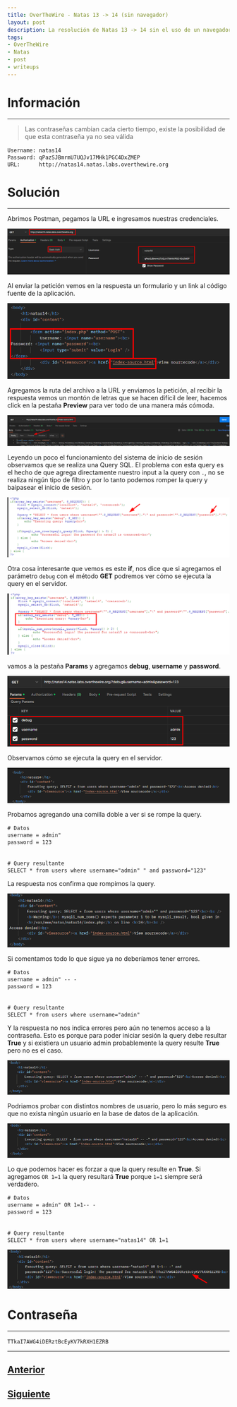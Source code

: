 ```yaml
---
title: OverTheWire - Natas 13 -> 14 (sin navegador)
layout: post
description: La resolución de Natas 13 -> 14 sin el uso de un navegador web.
tags:
- OverTheWire
- Natas
- post
- writeups
---
```

# Información

---

> Las contraseñas cambian cada cierto tiempo, existe la posibilidad de que esta contraseña ya no sea válida

```
Username: natas14
Password: qPazSJBmrmU7UQJv17MHk1PGC4DxZMEP
URL:      http://natas14.natas.labs.overthewire.org
```

# Solución

---

Abrimos Postman, pegamos la URL e ingresamos nuestras credenciales.

![](/images/images-otw-natas/natas13-14-1.png)

Al enviar la petición vemos en la respuesta un formulario y un link al código fuente de la aplicación.

![](/images/images-otw-natas/natas13-14-2.png)

Agregamos la ruta del archivo a la URL y enviamos la petición, al recibir la respuesta vemos un montón de letras que se hacen difícil de leer, hacemos click en la pestaña **Preview** para ver todo de una manera más cómoda.

![](/images/images-otw-natas/natas13-14-3.png)

Leyendo un poco el funcionamiento del sistema de inicio de sesión observamos que se realiza una Query SQL. El problema con esta query es el hecho de que agrega directamente nuestro input a la query con `.`, no se realiza ningún tipo de filtro y por lo tanto podemos romper la query y baipasear el inicio de sesión.

![](/images/images-otw-natas/natas13-14-4.png)

Otra cosa interesante que vemos es este **if**, nos dice que si agregamos el parámetro `debug` con el método **GET** podremos ver cómo se ejecuta la query en el servidor.

![](/images/images-otw-natas/natas13-14-5.png)

vamos a la pestaña **Params** y agregamos **debug**, **username** y **password**.

![](/images/images-otw-natas/natas13-14-6.png)

Observamos cómo se ejecuta la query en el servidor.

![](/images/images-otw-natas/natas13-14-7.png)

Probamos agregando una comilla doble a ver si se rompe la query.

```
# Datos
username = admin"
password = 123


# Query resultante
SELECT * from users where username="admin" " and password="123"
```

La respuesta nos confirma que rompimos la query.

![](/images/images-otw-natas/natas13-14-8.png)

Si comentamos todo lo que sigue ya no deberíamos tener errores.

```
# Datos
username = admin" -- -
password = 123


# Query resultante
SELECT * from users where username="admin"
```

Y la respuesta no nos indica errores pero aún no tenemos acceso a la contraseña. Esto es porque para poder iniciar sesión la query debe resultar **True** y si existiera un usuario admin probablemente la query resulte **True** pero no es el caso.

![](/images/images-otw-natas/natas13-14-9.png)

Podriamos probar con distintos nombres de usuario, pero lo más seguro es que no exista ningún usuario en la base de datos de la aplicación.

![](/images/images-otw-natas/natas13-14-10.png)

Lo que podemos hacer es forzar a que la query resulte en **True**. Si agregamos `OR 1=1` la query resultará **True** porque `1=1` siempre será verdadero.

```
# Datos
username = admin" OR 1=1-- -
password = 123


# Query resultante
SELECT * from users where username="natas14" OR 1=1
```

![](/images/images-otw-natas/natas13-14-11.png)


# Contraseña

---

`TTkaI7AWG4iDERztBcEyKV7kRXH1EZRB`

---

## [Anterior](/level-12-13)

## [Siguiente](/level-14-15)
